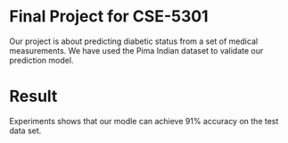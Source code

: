 # Final Project for CSE-5301

Our project is about predicting diabetic status from a set of medical measurements. We have used the Pima Indian dataset to validate our prediction model.

# Result
Experiments shows that our modle can achieve 91% accuracy on the test data set.
